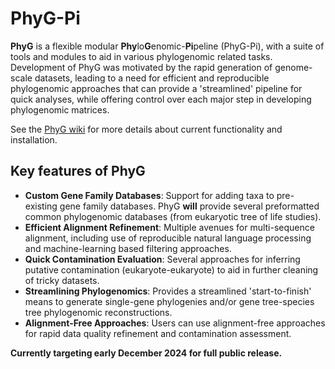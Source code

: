 # PhyG-Pi 
**PhyG** is a flexible modular **Phy**lo**G**enomic-**Pi**peline (PhyG-Pi), with a suite of tools and modules to aid in various phylogenomic related tasks. Development of PhyG was motivated by the rapid generation of genome-scale datasets, leading to a need for efficient and reproducible phylogenomic approaches that can provide a 'streamlined' pipeline for quick analyses, while offering control over each major step in developing phylogenomic matrices. 

See the [PhyG wiki](https://github.com/xxmalcala/PhyG/wiki) for more details about current functionality and installation.

 Key features of PhyG
-----------------------
* __Custom Gene Family Databases__: Support for adding taxa to pre-existing gene family databases. PhyG **will** provide several preformatted common phylogenomic databases (from eukaryotic tree of life studies).
* __Efficient Alignment Refinement__: Multiple avenues for multi-sequence alignment, including use of reproducible natural language processing and machine-learning based filtering approaches.
* __Quick Contamination Evaluation__: Several approaches for inferring putative contamination (eukaryote-eukaryote) to aid in further cleaning of tricky datasets.
* __Streamlining Phylogenomics__: Provides a streamlined 'start-to-finish' means to generate single-gene phylogenies and/or gene tree-species tree phylogenomic reconstructions.
* __Alignment-Free Approaches__: Users can use alignment-free approaches for rapid data quality refinement and contamination assessment.

**Currently targeting early December 2024 for full public release.**
